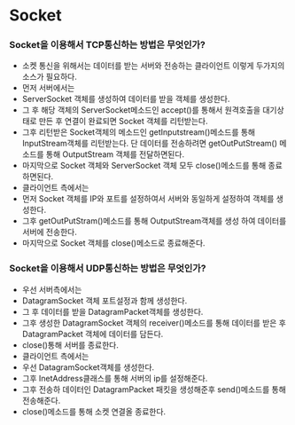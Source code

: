 # Socket

### Socket을 이용해서 TCP통신하는 방법은 무엇인가?

- 소켓 통신을 위해서는 데이터를 받는 서버와 전송하는 클라이언트 이렇게 두가지의 소스가 필요하다.
- 먼저 서버에서는
- ServerSocket 객체를 생성하여 데이터를 받을 객체를 생성한다.
- 그 후 해당 객체의 ServerSocket메소드인 accept()를 통해서 원격호출을 대기상태로 만든 후 연결이 완료되면 Socket 객체를 리턴받는다.
- 그후 리턴받은 Socket객체의 메소드인 getInputstream()메소드를 통해 InputStream객체를 리턴받는다. 단 데이터를 전송하려면 getOutPutStream() 메소드를 통해 OutputStream 객체를 전달하면된다.
- 마지막으로 Socket 객체와 ServerSocket 객체 모두  close()메소드를 통해 종료하면된다.
- 클라이언트 측에서는
- 먼저 Socket 객체를 IP와 포트를 설정하여서 서버와 동일하게 설정하여 객체를 생성한다.
- 그후 getOutPutStram()메소드를 통해  OutputStream객체를 생성 하여 데이터를 서버에 전송한다.
- 마지막으로 Socket 객체를 close()메소드로 종료해준다.

### Socket을 이용해서 UDP통신하는 방법은 무엇인가?

- 우선 서버측에서는
- DatagramSocket 객체 포트설정과 함께 생성한다.
- 그 후 데이터를 받을 DatagramPacket객체를 생성한다.
- 그후 생성한 DatagramSocket 객체의 receiver()메소드를 통해 데이터를 받은 후 DatagramPacket 객체에 데이터를 담든다.
- close()통해 서버를 종료한다.
- 클라이언트 측에서는
- 우선 DatagramSocket객체를 생성한다.
- 그후 InetAddress클래스를 통해 서버의 ip를 설정해준다.
- 그후 전송하 데이터인 DatagramPacket 패킷을 생성해준후 send()메소드를 통해 전송해준다.
- close()메소드를 통해 소켓 연결올 종료한다.
